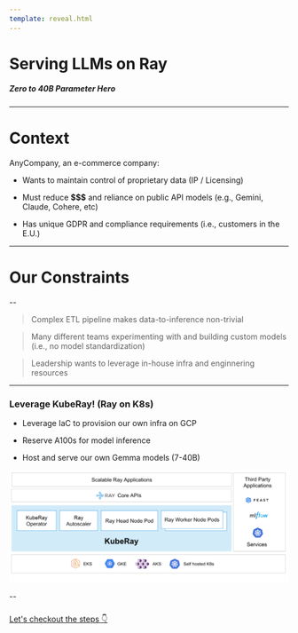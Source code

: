 ```yaml
---
template: reveal.html
---
```


# Serving LLMs on Ray

##### Zero to 40B Parameter Hero

---

# Context

AnyCompany, an e-commerce company:

- Wants to maintain control of proprietary data (IP / Licensing)

- Must reduce __$$$__ and reliance on public API models (e.g., Gemini, Claude, Cohere, etc)

- Has unique GDPR and compliance requirements (i.e., customers in the E.U.)

---

# Our Constraints

--

> Complex ETL pipeline makes data-to-inference non-trivial

> Many different teams experimenting with and building custom models (i.e., no model standardization)

> Leadership wants to leverage in-house infra and enginnering resources

---

### Leverage KubeRay! (Ray on K8s)

- Leverage IaC to provision our own infra on GCP

- Reserve A100s for model inference

- Host and serve our own Gemma models (7-40B)

<img title="survey2" src=assets/kube_ray.png >

--

###

<a href="http://127.0.0.1:8000/steps"> Let's checkout the steps 👇</a>

